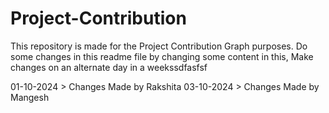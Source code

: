 # Project-Contribution

This repository is made for the Project Contribution Graph purposes.
Do some changes in this readme file by changing some content in this, 
Make changes on an alternate day in a weekssdfasfsf

01-10-2024 > Changes Made by Rakshita
03-10-2024 > Changes Made by Mangesh
